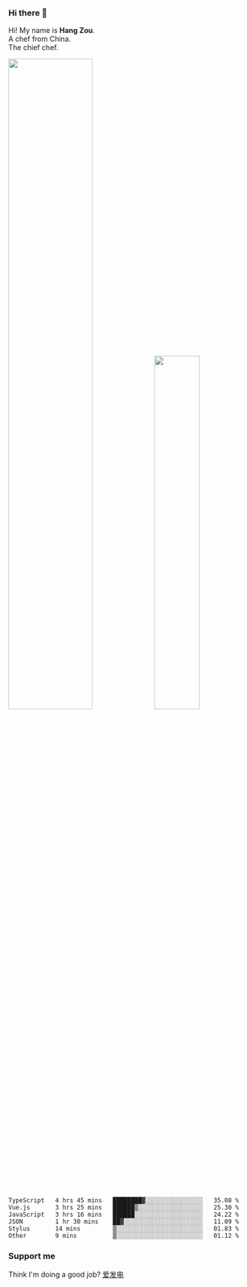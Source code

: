 ### Hi there 👋

Hi! My name is **Hang Zou**.  
A chef from China.  
The chief chef.

<img align="" width="57.5%" src="https://github-readme-stats.vercel.app/api?username=zouhangwithsweet&hide_title=true&hide_border=true&show_icons=true&include_all_commits=true&line_height=21" /><img align="" width="42.4%" src="https://github-readme-stats.vercel.app/api/top-langs/?username=zouhangwithsweet&hide_title=true&hide_border=true&layout=compact" />

<!--START_SECTION:waka-->

```text
TypeScript   4 hrs 45 mins   ████████▓░░░░░░░░░░░░░░░░   35.08 %
Vue.js       3 hrs 25 mins   ██████▒░░░░░░░░░░░░░░░░░░   25.30 %
JavaScript   3 hrs 16 mins   ██████░░░░░░░░░░░░░░░░░░░   24.22 %
JSON         1 hr 30 mins    ██▓░░░░░░░░░░░░░░░░░░░░░░   11.09 %
Stylus       14 mins         ▒░░░░░░░░░░░░░░░░░░░░░░░░   01.83 %
Other        9 mins          ▒░░░░░░░░░░░░░░░░░░░░░░░░   01.12 %
```

<!--END_SECTION:waka-->

### Support me

Think I'm doing a good job? [爱发电](https://afdian.net/@zouhangsweet)
